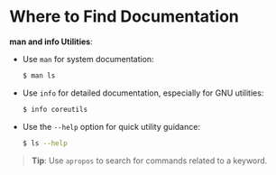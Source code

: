 
# Where to Find Documentation

**man and info Utilities**:

- Use `man` for system documentation:
  ```bash
  $ man ls
  ```

- Use `info` for detailed documentation, especially for GNU utilities:
  ```bash
  $ info coreutils
  ```

- Use the `--help` option for quick utility guidance:
  ```bash
  $ ls --help
  ```

> **Tip**: Use `apropos` to search for commands related to a keyword.

